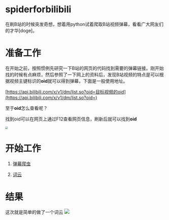 # spiderforbilibili

在刷B站的时候突发奇想，想着用python试着爬取B站视频弹幕，看看广大网友们的才华[doge]。

# 准备工作

在开始之前，按照惯例先研究一下B站的网页的代码找到需要的弹幕链接。刚开始找的时候有点麻烦，然后参照了一下网上的资料后，发现B站视频的特点是可以根据视频主键标识的**oid**就可以得到弹幕，下面是一般使用地址。

[https://api.bilibili.com/x/v1/dm/list.so?oid=目标视频的oid](https://api.bilibili.com/x/v1/dm/list.so?oid=)

至于**oid**怎么查看呢？

找到oid可以在网页上通过F12查看网页信息，刷新后就可以找到**oid**

<img src="https://gitee.com/cnpolaris-tian/giteePagesImages/raw/master/null/%E6%9F%A5%E6%89%BEoid.jpg" style="zoom:50%" />


# 开始工作
1. [弹幕爬虫](./spider_bilibili.py)

2. [词云](./ciyun.py)

# 结果

这次就是简单的做了一个词云
<img src="https://gitee.com/cnpolaris-tian/giteePagesImages/raw/master/null/%E8%AF%8D%E4%BA%91.png"/>
</img>
